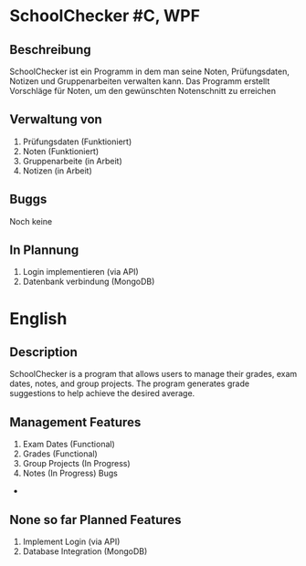 # SchoolChecker #C, WPF
Beschreibung
-
SchoolChecker ist ein Programm in dem man seine Noten, Prüfungsdaten, Notizen und Gruppenarbeiten verwalten kann. 
Das Programm erstellt Vorschläge für Noten, um den gewünschten Notenschnitt zu erreichen

Verwaltung von
-
1) Prüfungsdaten   (Funktioniert)
2) Noten           (Funktioniert)
3) Gruppenarbeite  (in Arbeit)
4) Notizen         (in Arbeit)

Buggs
-
Noch keine

In Plannung
-
1) Login implementieren (via API)
2) Datenbank verbindung (MongoDB)

# English
Description
-
SchoolChecker is a program that allows users to manage their grades, exam dates, notes, and group projects.
The program generates grade suggestions to help achieve the desired average.

Management Features
-
1) Exam Dates (Functional)
2) Grades (Functional)
3) Group Projects (In Progress)
4) Notes (In Progress)
Bugs
-
None so far
Planned Features
-
1) Implement Login (via API)
2) Database Integration (MongoDB)
